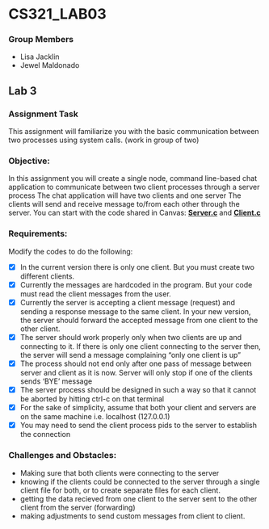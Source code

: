# CS321_LAB03

### Group Members
- Lisa Jacklin
- Jewel Maldonado
  
## Lab 3  
### Assignment Task
This assignment will familiarize 
you with the basic communication between two processes using system calls.
(work in group of two)  

### Objective:  
In this assignment you will create a single node, 
command line-based chat application to communicate between two client processes through a server process
The chat application will have two clients and one server
The clients will send and receive message to/from each other through the server.
You can start with the code shared in Canvas: **[Server.c](Server.c)** and **[Client.c](Client.c)**  

### Requirements:  
Modify the codes to do the following:  
- [x] In the current version there is only one client. But you must create two different clients.  
- [x] Currently the messages are hardcoded in the program. But your code must read the client messages from the user.
- [x] Currently the server is accepting a client message (request) and sending a response message to the same client. In your new version, the server should forward the accepted message from one client to the other client.
- [x] The server should work properly only when two clients are up and connecting to it. If there is only one client connecting to the server then, the server will send a message complaining “only one client is up”
- [x] The process should not end only after one pass of message between server and client as it is now. Server will only stop if one of the clients sends ‘BYE’ message
- [x] The server process should be designed in such a way so that it cannot be aborted by hitting ctrl-c on that terminal
- [x] For the sake of simplicity, assume that both your client and servers are on the same machine i.e. localhost (127.0.0.1)
- [x] You may need to send the client process pids to the server to establish the connection

### Challenges and Obstacles:
- Making sure that both clients were connecting to the server
- knowing if the clients could be connected to the server through a single client file for both, or to create separate files for each client.
- getting the data recieved from one client to the server sent to the other client from the server (forwarding)
- making adjustments to send custom messages from client to client.
